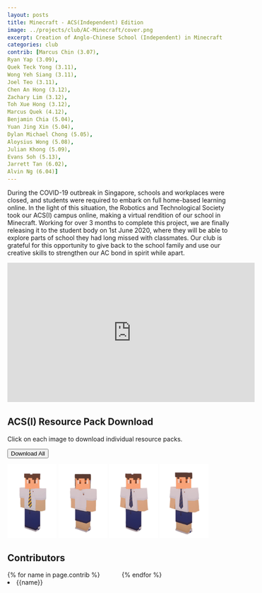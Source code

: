 ```yaml
---
layout: posts
title: Minecraft - ACS(Independent) Edition
image: ../projects/club/AC-Minecraft/cover.png
excerpt: Creation of Anglo-Chinese School (Independent) in Minecraft
categories: club
contrib: [Marcus Chin (3.07),
Ryan Yap (3.09),
Quek Teck Yong (3.11),
Wong Yeh Siang (3.11),
Joel Teo (3.11),
Chen An Hong (3.12),
Zachary Lim (3.12),
Toh Xue Hong (3.12),
Marcus Quek (4.12),
Benjamin Chia (5.04),
Yuan Jing Xin (5.04),
Dylan Michael Chong (5.05),
Aloysius Wong (5.08),
Julian Khong (5.09),
Evans Soh (5.13),
Jarrett Tan (6.02),
Alvin Ng (6.04)]
---
```

<style>
.two-col-flex{
    column-count: 2;
}

.image-width-flex{
    width: 22%;
}

@media (max-width: 800px) {
    .two-col-flex{
        column-count: 1;
    }

    .image-width-flex{
        width: 45%;
    }
}

@media (max-width: 400px) {
    .image-width-flex{
        width: 90%;
    }
}

.two-col-flex li {
  /* Just in case there are inline attributes */
  width: 100% !important;
  height: auto !important;
}
</style>

During the COVID-19 outbreak in Singapore, schools and workplaces were closed, and students were required to embark on full home-based learning online. In the light of this situation, the Robotics and Technological Society took our ACS(I) campus online, making a virtual rendition of our school in Minecraft. Working for over 3 months to complete this project, we are finally releasing it to the student body on 1st June 2020, where they will be able to explore parts of school they had long missed with classmates. Our club is grateful for this opportunity to give back to the school family and use our creative skills to strengthen our AC bond in spirit while apart.

<iframe width="560" height="315" src="https://www.youtube.com/embed/v7naE2zDiQo" frameborder="0" allow="accelerometer; autoplay; encrypted-media; gyroscope; picture-in-picture" allowfullscreen></iframe>

## ACS(I) Resource Pack Download
Click on each image to download individual resource packs.

<button onclick="location.href='http://www.google.com'" type="button">Download All</button>

<a href=""><img src="../../projects/club/AC-Minecraft/ibmale.png" class="image-width-flex"></a>
<a href=""><img src="../../projects/club/AC-Minecraft/ibfemale.png" class="image-width-flex"></a>
<a href=""><img src="../../projects/club/AC-Minecraft/sec1.png" class="image-width-flex"></a>
<a href=""><img src="../../projects/club/AC-Minecraft/sec2.png" class="image-width-flex"></a>


## Contributors

<section class="two-col-flex">
    {% for name in page.contrib %}
        <li>{{name}}</li>
    {% endfor %}
</section>